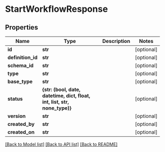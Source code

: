 # StartWorkflowResponse


## Properties
Name | Type | Description | Notes
------------ | ------------- | ------------- | -------------
**id** | **str** |  | [optional] 
**definition_id** | **str** |  | [optional] 
**schema_id** | **str** |  | [optional] 
**type** | **str** |  | [optional] 
**base_type** | **str** |  | [optional] 
**status** | **{str: (bool, date, datetime, dict, float, int, list, str, none_type)}** |  | [optional] 
**version** | **str** |  | [optional] 
**created_by** | **str** |  | [optional] 
**created_on** | **str** |  | [optional] 

[[Back to Model list]](../README.md#documentation-for-models) [[Back to API list]](../README.md#documentation-for-api-endpoints) [[Back to README]](../README.md)


